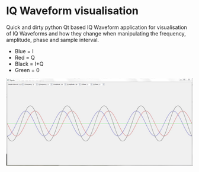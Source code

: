 # IQ Waveform visualisation
Quick and dirty python Qt based IQ Waveform application for visualisation of IQ Waveforms and how they change when manipulating 
the frequency, amplitude, phase and sample interval.  

* Blue = I
* Red = Q
* Black = I+Q
* Green = 0

![alt tag](https://github.com/colford/python_iq_waveform_visualisation/blob/master/Capture.JPG)
